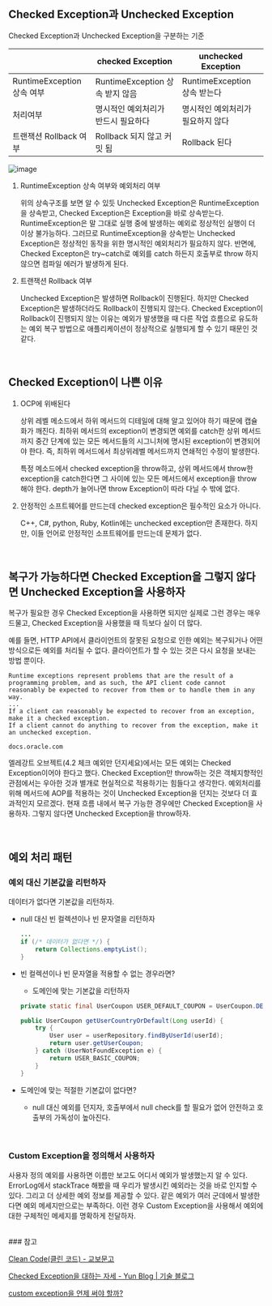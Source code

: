 
## Checked Exception과 Unchecked Exception


Checked Exception과 Unchecked Exception을 구분하는 기준


|  | checked Exception | unchecked Exception |
| --- | --- | --- |
| RuntimeException 상속 여부 | RuntimeException 상속 받지 않음 | RuntimeException 상속 받는다 |
| 처리여부 | 명시적인 예외처리가 반드시 필요하다 | 명시적인 예외처리가 필요하지 않다 |
| 트랜잭션 Rollback 여부 | Rollback 되지 않고 커밋 됨 | Rollback 된다 |

![image](https://user-images.githubusercontent.com/64389364/179403031-5f6c0fa3-c537-412a-962c-123181c0eda3.png)


1. RuntimeException 상속 여부와 예외처리 여부
    
    위의 상속구조를 보면 알 수 있듯 Unchecked Exception은 RuntimeException을 상속받고, Checked Exception은 Exception을 바로 상속받는다. RuntimeException은 말 그대로 실행 중에 발생하는 예외로 정상적인 실행이 더 이상 불가능하다. 그러므로 RuntimeException을 상속받는 Unchecked Exception은 정상적인 동작을 위한 명시적인 예외처리가 필요하지 않다. 반면에, Checked Excepton은 try~catch로 예외를 catch 하든지 호출부로 throw 하지 않으면 컴파일 에러가 발생하게 된다.
    
2. 트랜잭션 Rollback 여부
    
    Unchecked Exception은 발생하면 Rollback이 진행된다. 하지만 Checked Exception은 발생하더라도 Rollback이 진행되지 않는다. Checked Exception이 Rollback이 진행되지 않는 이유는 예외가 발생했을 때 다른 작업 흐름으로 유도하는 예외 복구 방법으로 애플리케이션이 정상적으로 실행되게 할 수 있기 때문인 것 같다.
    
<br>

## Checked Exception이 나쁜 이유



1. OCP에 위배된다
    
    상위 레벨 메소드에서 하위 메서드의 디테일에 대해 알고 있어야 하기 때문에 캡슐화가 깨진다. 최하위 메서드의 exception이 변경되면 예외를 catch한 상위 메서드까지 중간 단계에 있는 모든 메서드들의 시그니처에 명시된 exception이 변경되어야 한다. 즉, 최하위 메서드에서 최상위레벨 메서드까지 연쇄적인 수정이 발생한다.
    
    특정 메소드에서 checked exception을 throw하고, 상위 메서드에서 throw한 exception을 catch한다면 그 사이에 있는 모든 메서드에서 exception을 throw 해야 한다. depth가 늘어나면 throw Exception이 따라 다닐 수 밖에 없다.
    
2. 안정적인 소프트웨어를 만드는데 checked exception은 필수적인 요소가 아니다.
    
    C++, C#, python, Ruby, Kotlin에는 unchecked exception만 존재한다. 하지만, 이들 언어로 안정적인 소프트웨어를 만드는데 문제가 없다.
    
<br>

## 복구가 가능하다면 Checked Exception을 그렇지 않다면 Unchecked Exception을 사용하자



복구가 필요한 경우 Checked Exception을 사용하면 되지만 실제로 그런 경우는 매우 드물고, Checked Exception을 사용했을 때 득보다 실이 더 많다. 

예를 들면, HTTP API에서 클라이언트의 잘못된 요청으로 인한 예외는 복구되거나 어떤 방식으로든 예외를 처리될 수 없다. 클라이언트가 할 수 있는 것은 다시 요청을 보내는 방법 뿐이다. 

```
Runtime exceptions represent problems that are the result of a programming problem, and as such, the API client code cannot reasonably be expected to recover from them or to handle them in any way.
...
If a client can reasonably be expected to recover from an exception, make it a checked exception. 
If a client cannot do anything to recover from the exception, make it an unchecked exception.

docs.oracle.com
```

엘레강트 오브젝트(4.2 체크 예외만 던지세요)에서는 모든 예외는 Checked Exception이어야 한다고 했다. Checked Exception만 throw하는 것은 객체지향적인 관점에서는 우아한 것과 별개로 현실적으로 적용하기는 힘들다고 생각한다. 예외처리를 위해 메서드에 AOP를 적용하는 것이 Unchecked Exception을 던지는 것보다 더 효과적인지 모르겠다. 현재 흐름 내에서 복구 가능한 경우에만 Checked Exception을 사용하자. 그렇지 않다면 Unchecked Exception을 throw하자.

<br>

## 예외 처리 패턴

### 예외 대신 기본값을 리턴하자

데이터가 없다면 기본값을 리턴하자. 

- null 대신 빈 컬렉션이나 빈 문자열을 리턴하자
    
    ```java
    ...
    if (/* 데이터가 없다면 */) {
    	return Collections.emptyList();
    }
    ```
    
- 빈 컬렉션이나 빈 문자열을 적용할 수 없는 경우라면?
    - 도메인에 맞는 기본값을 리턴하자
    
    ```java
    private static final UserCoupon USER_DEFAULT_COUPON = UserCoupon.DEFAULT;
    
    public UserCoupon getUserCountryOrDefault(Long userId) {
    	try {
    		User user = userRepository.findByUserId(userId);
    		return user.getUserCoupon;
    	} catch (UserNotFoundException e) {
    		return USER_BASIC_COUPON;
    	}
    }
    ```
    
- 도메인에 맞는 적절한 기본값이 없다면?
    - null 대신 예외를 던지자, 호출부에서 null check를 할 필요가 없어 안전하고 호출부의 가독성이 높아진다.
 
<br>

### Custom Exception을 정의해서 사용하자


사용자 정의 예외를 사용하면 이름만 보고도 어디서 예외가 발생했는지 알 수 있다. ErrorLog에서 stackTrace 해봤을 때 우리가 발생시킨 예외라는 것을 바로 인지할 수 있다. 그리고 더 상세한 예외 정보를 제공할 수 있다. 같은 예외가 여러 군데에서 발생한다면 예외 메세지만으로는 부족하다. 이런 경우 Custom Exception을 사용해서 예외에 대한 구체적인 메세지를 명확하게 전달하자.

<br>
### 참고

[Clean Code(클린 코드) - 교보문고](http://www.kyobobook.co.kr/product/detailViewKor.laf?mallGb=KOR&ejkGb=KOR&barcode=9788966260959)

[Checked Exception을 대하는 자세 - Yun Blog | 기술 블로그](https://cheese10yun.github.io/checked-exception/)

[](https://www.baeldung.com/java-checked-unchecked-exceptions)

[custom exception을 언제 써야 할까?](https://tecoble.techcourse.co.kr/post/2020-08-17-custom-exception/)
